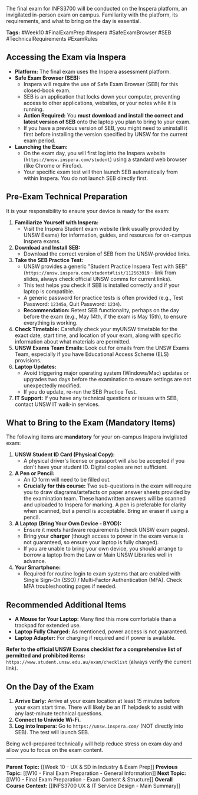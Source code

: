 The final exam for INFS3700 will be conducted on the Inspera platform, an invigilated in-person exam on campus. Familiarity with the platform, its requirements, and what to bring on the day is essential.

**Tags:** #Week10 #FinalExamPrep #Inspera #SafeExamBrowser #SEB #TechnicalRequirements #ExamRules

## Accessing the Exam via Inspera

* **Platform:** The final exam uses the Inspera assessment platform.
* **Safe Exam Browser (SEB):**
    * Inspera will require the use of Safe Exam Browser (SEB) for this closed-book exam.
    * SEB is an application that locks down your computer, preventing access to other applications, websites, or your notes while it is running.
    * **Action Required:** You **must download and install the correct and latest version of SEB** onto the laptop you plan to bring to your exam.
    * If you have a previous version of SEB, you might need to uninstall it first before installing the version specified by UNSW for the current exam period.
* **Launching the Exam:**
    * On the exam day, you will first log into the Inspera website (`https://unsw.inspera.com/student`) using a standard web browser (like Chrome or Firefox).
    * Your specific exam test will then launch SEB automatically from within Inspera. You do not launch SEB directly first.

## Pre-Exam Technical Preparation

It is your responsibility to ensure your device is ready for the exam:

1.  **Familiarize Yourself with Inspera:**
    * Visit the Inspera Student exam website (link usually provided by UNSW Exams) for information, guides, and resources for on-campus Inspera exams.
2.  **Download and Install SEB:**
    * Download the correct version of SEB from the UNSW-provided links.
3.  **Take the SEB Practice Test:**
    * UNSW provides a generic "Student Practice Inspera Test with SEB" (`https://unsw.inspera.com/student#list/112563919` - link from slides, always check official UNSW comms for current links).
    * This test helps you check if SEB is installed correctly and if your laptop is compatible.
    * A generic password for practice tests is often provided (e.g., Test Password: `12345a`, Quit Password: `1234`).
    * **Recommendation:** Retest SEB functionality, perhaps on the day before the exam (e.g., May 14th, if the exam is May 15th), to ensure everything is working.
4.  **Check Timetable:** Carefully check your myUNSW timetable for the exact date, start time, and location of your exam, along with specific information about what materials are permitted.
5.  **UNSW Exams Team Emails:** Look out for emails from the UNSW Exams Team, especially if you have Educational Access Scheme (ELS) provisions.
6.  **Laptop Updates:**
    * Avoid triggering major operating system (Windows/Mac) updates or upgrades two days before the examination to ensure settings are not unexpectedly modified.
    * If you do update, re-run the SEB Practice Test.
7.  **IT Support:** If you have any technical questions or issues with SEB, contact UNSW IT walk-in services.

## What to Bring to the Exam (Mandatory Items)

The following items are **mandatory** for your on-campus Inspera invigilated exam:

1.  **UNSW Student ID Card (Physical Copy):**
    * A physical driver's license or passport will also be accepted if you don't have your student ID. Digital copies are not sufficient.
2.  **A Pen or Pencil:**
    * An ID form will need to be filled out.
    * **Crucially for this course:** Two sub-questions in the exam will require you to draw diagrams/artefacts on paper answer sheets provided by the examination team. These handwritten answers will be scanned and uploaded to Inspera for marking. A pen is preferable for clarity when scanned, but a pencil is acceptable. Bring an eraser if using a pencil.
3.  **A Laptop (Bring Your Own Device - BYOD):**
    * Ensure it meets hardware requirements (check UNSW exam pages).
    * Bring your **charger** (though access to power in the exam venue is not guaranteed, so ensure your laptop is fully charged).
    * If you are unable to bring your own device, you should arrange to borrow a laptop from the Law or Main UNSW Libraries well in advance.
4.  **Your Smartphone:**
    * Required for routine login to exam systems that are enabled with Single Sign-On (SSO) / Multi-Factor Authentication (MFA). Check MFA troubleshooting pages if needed.

## Recommended Additional Items

* **A Mouse for Your Laptop:** Many find this more comfortable than a trackpad for extended use.
* **Laptop Fully Charged:** As mentioned, power access is not guaranteed.
* **Laptop Adapter:** For charging if required and if power is available.

**Refer to the official UNSW Exams checklist for a comprehensive list of permitted and prohibited items:** `https://www.student.unsw.edu.au/exam/checklist` (always verify the current link).

## On the Day of the Exam

1.  **Arrive Early:** Arrive at your exam location at least 15 minutes before your exam start time. There will likely be an IT helpdesk to assist with any last-minute technical questions.
2.  **Connect to Uniwide Wi-Fi.**
3.  **Log into Inspera:** Go to `https://unsw.inspera.com/` (NOT directly into SEB). The test will launch SEB.

Being well-prepared technically will help reduce stress on exam day and allow you to focus on the exam content.

---
**Parent Topic:** [[Week 10 - UX & SD in Industry & Exam Prep]]
**Previous Topic:** [[W10 - Final Exam Preparation - General Information]]
**Next Topic:** [[W10 - Final Exam Preparation - Exam Content & Structure]]
**Overall Course Context:** [[INFS3700 UX & IT Service Design - Main Summary]]